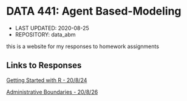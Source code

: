 # DATA 441: Agent Based-Modeling

* LAST UPDATED: 2020-08-25
* REPOSITORY: data_abm

this is a website for my responses to homework assignments

## Links to Responses
[Getting Started with R - 20/8/24](https://abgaddi.github.io/data_abm/assignment1)

[Administrative Boundaries - 20/8/26](https://abgaddi.github.io/data_abm/assignment2)